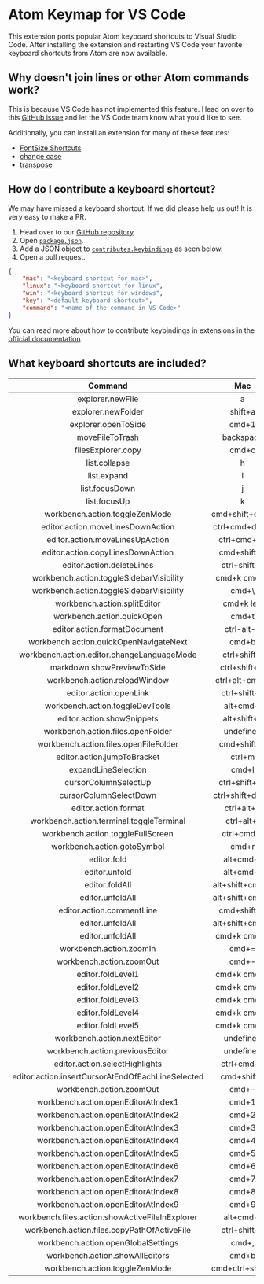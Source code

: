 # Atom Keymap for VS Code

This extension ports popular Atom keyboard shortcuts to Visual Studio Code. After installing the extension and restarting VS Code your favorite keyboard shortcuts from Atom are now available. 

## Why doesn't join lines or other Atom commands work? 

This is because VS Code has not implemented this feature. Head on over to this [GitHub issue](https://github.com/microsoft/vscode/issues/14316) and let the VS Code team know what you'd like to see. 

Additionally, you can install an extension for many of these features:

* [FontSize Shortcuts](https://marketplace.visualstudio.com/items?itemName=peterjuras.fontsize-shortcuts)
* [change case](https://marketplace.visualstudio.com/items?itemName=wmaurer.change-case)
* [transpose](https://marketplace.visualstudio.com/items?itemName=v4run.transpose)

## How do I contribute a keyboard shortcut?

We may have missed a keyboard shortcut. If we did please help us out! It is very easy to make a PR. 

1. Head over to our [GitHub repository](https://github.com/waderyan/vscode-atom-keybindings). 
2. Open [`package.json`](https://github.com/waderyan/vscode-atom-keybindings/blob/master/package.json). 
3. Add a JSON object to [`contributes.keybindings`](https://github.com/waderyan/vscode-atom-keybindings/blob/master/package.json#L25) as seen below. 
4. Open a pull request. 

```json
{
    "mac": "<keyboard shortcut for mac>",
    "linux": "<keyboard shortcut for linux",
    "win": "<keyboard shortcut for windows",
    "key": "<default keyboard shortcut>",
    "command": "<name of the command in VS Code>"
}
```

You can read more about how to contribute keybindings in extensions in the [official documentation](http://code.visualstudio.com/docs/extensionAPI/extension-points#_contributeskeybindings). 

## What keyboard shortcuts are included?

| Command | Mac | Windows | Linux |
| :---------: | :---------: | :---------: | :----------: |
| explorer.newFile | a | a | a |
| explorer.newFolder | shift+a | shift+a | shift+a |
| explorer.openToSide | cmd+1 | ctrl+1 | ctrl+1 |
| moveFileToTrash | backspace | backspace | backspace |
| filesExplorer.copy | cmd+c | ctrl+c | ctrl+c |
| list.collapse | h | h | h |
| list.expand | l | l | l |
| list.focusDown | j | j | j |
| list.focusUp | k | k | k |
| workbench.action.toggleZenMode | cmd+shift+ctrl+f | shift+f11 | shift+f11 |
| editor.action.moveLinesDownAction | ctrl+cmd+down | ctrl+down | ctrl+down |
| editor.action.moveLinesUpAction | ctrl+cmd+up | ctrl+up | ctrl+up |
| editor.action.copyLinesDownAction | cmd+shift+d | ctrl+shift+d | ctrl+shift+d |
| editor.action.deleteLines | ctrl+shift+k | ctrl+shift+k | ctrl+shift+k |
| workbench.action.toggleSidebarVisibility | cmd+k cmd+b | ctrl+k ctrl+b | ctrl+k ctrl+b |
| workbench.action.toggleSidebarVisibility | cmd+\ | ctrl+\ | ctrl+\ |
| workbench.action.splitEditor | cmd+k left | ctrl+k left | ctrl+k left |
| workbench.action.quickOpen | cmd+t | ctrl+t | undefined |
| editor.action.formatDocument | ctrl-alt-b | undefined | undefined |
| workbench.action.quickOpenNavigateNext | cmd+b | ctrl+b | ctrl+b |
| workbench.action.editor.changeLanguageMode | ctrl+shift+l | ctrl+shift+l | ctrl+shift+l |
| markdown.showPreviewToSide | ctrl+shift+m | ctrl+shift+m | ctrl+shift+m |
| workbench.action.reloadWindow | ctrl+alt+cmd+l | alt+ctrl+r | alt+ctrl+r |
| editor.action.openLink | ctrl+shift+o | undefined | undefined |
| workbench.action.toggleDevTools | alt+cmd+i | ctrl+alt+i | ctrl+alt+i |
| editor.action.showSnippets | alt+shift+s | alt+shift+s | alt+shift+s |
| workbench.action.files.openFolder | undefined | ctrl+shift+o | ctrl+shift+o |
| workbench.action.files.openFileFolder | cmd+shift+o | undefined | undefined |
| editor.action.jumpToBracket | ctrl+m | ctrl+m | ctrl+m |
| expandLineSelection | cmd+l | ctrl+l | ctrl+l |
| cursorColumnSelectUp | ctrl+shift+up | undefined | shift+alt+up |
| cursorColumnSelectDown | ctrl+shift+down | undefined | shift+alt+down |
| editor.action.format | ctrl+alt+b | alt+shift+f | ctrl+shift+i |
| workbench.action.terminal.toggleTerminal | ctrl+alt+t | ctrl+` | ctrl+` |
| workbench.action.toggleFullScreen | ctrl+cmd+f | f11 | f11 |
| workbench.action.gotoSymbol | cmd+r | ctrl+r | ctrl+r |
| editor.fold | alt+cmd+[ | ctrl+alt+/ | ctrl+alt+/ |
| editor.unfold | alt+cmd+] | ctrl+alt+/ | ctrl+alt+/ |
| editor.foldAll | alt+shift+cmd+[ | ctrl+alt+[ | ctrl+alt+[ |
| editor.unfoldAll | alt+shift+cmd+] | ctrl+alt+] | ctrl+alt+] |
| editor.action.commentLine | cmd+shift+7 | undefined | undefined |
| editor.unfoldAll | alt+shift+cmd+] | ctrl+alt+] | ctrl+alt+] |
| editor.unfoldAll | cmd+k cmd-0 | undefined | undefined |
| workbench.action.zoomIn | cmd+= | undefined | undefined |
| workbench.action.zoomOut | cmd+- | undefined | undefined |
| editor.foldLevel1 | cmd+k cmd+1 | ctrl+k ctrl+1 | ctrl+k ctrl+1 |
| editor.foldLevel2 | cmd+k cmd+2 | ctrl+k ctrl+2 | ctrl+k ctrl+2 |
| editor.foldLevel3 | cmd+k cmd+3 | ctrl+k ctrl+3 | ctrl+k ctrl+3 |
| editor.foldLevel4 | cmd+k cmd+4 | ctrl+k ctrl+4 | ctrl+k ctrl+4 |
| editor.foldLevel5 | cmd+k cmd+5 | ctrl+k ctrl+5 | ctrl+k ctrl+5 |
| workbench.action.nextEditor | undefined | ctrl+pagedown | ctrl+pagedown |
| workbench.action.previousEditor | undefined | ctrl+pageup | ctrl+pageup |
| editor.action.selectHighlights | ctrl+cmd+g | alt+f3 | alt+f3 |
| editor.action.insertCursorAtEndOfEachLineSelected | cmd+shift+l | alt+shift+l | alt+shift+l |
| workbench.action.zoomOut | cmd+- | ctrl+- | ctrl+- |
| workbench.action.openEditorAtIndex1 | cmd+1 | alt+1 | alt+1 |
| workbench.action.openEditorAtIndex2 | cmd+2 | alt+2 | alt+2 |
| workbench.action.openEditorAtIndex3 | cmd+3 | alt+3 | alt+3 |
| workbench.action.openEditorAtIndex4 | cmd+4 | alt+4 | alt+4 |
| workbench.action.openEditorAtIndex5 | cmd+5 | alt+5 | alt+5 |
| workbench.action.openEditorAtIndex6 | cmd+6 | alt+6 | alt+6 |
| workbench.action.openEditorAtIndex7 | cmd+7 | alt+7 | alt+7 |
| workbench.action.openEditorAtIndex8 | cmd+8 | alt+8 | alt+8 |
| workbench.action.openEditorAtIndex9 | cmd+9 | alt+9 | alt+9 |
| workbench.files.action.showActiveFileInExplorer | alt+cmd+\ | ctrl+shift+\ | ctrl+shift+\ |
| workbench.action.files.copyPathOfActiveFile | ctrl+shift+c | ctrl+shift+c | ctrl+shift+c |
| workbench.action.openGlobalSettings | cmd+, | ctrl+, | ctrl+, |
| workbench.action.showAllEditors | cmd+b | ctrl+b | ctrl+b |
| workbench.action.toggleZenMode | cmd+ctrl+shift+f | shift+f11 | shift+f11 |
